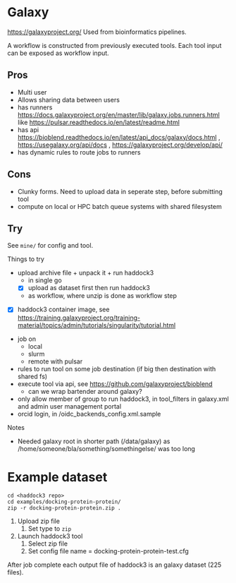 # Galaxy

https://galaxyproject.org/
Used from bioinformatics pipelines.

A workflow is constructed from previously executed tools. Each tool input can be exposed as workflow input.

## Pros

* Multi user
* Allows sharing data between users
* has runners https://docs.galaxyproject.org/en/master/lib/galaxy.jobs.runners.html like 
  https://pulsar.readthedocs.io/en/latest/readme.html
* has api https://bioblend.readthedocs.io/en/latest/api_docs/galaxy/docs.html , https://usegalaxy.org/api/docs , https://galaxyproject.org/develop/api/
* has dynamic rules to route jobs to runners

## Cons

* Clunky forms. Need to upload data in seperate step, before submitting tool
* compute on local or HPC batch queue systems with shared filesystem


## Try

See `mine/` for config and tool.

Things to try

* upload archive file + unpack it + run haddock3
  * in single go
  * [x] upload as dataset first then run haddock3 
  * as workflow, where unzip is done as workflow step
* [x] haddock3 container image, see https://training.galaxyproject.org/training-material/topics/admin/tutorials/singularity/tutorial.html
* job on
  * local
  * slurm
  * remote with pulsar
* rules to run tool on some job destination (if big then destination with shared fs)
* execute tool via api, see https://github.com/galaxyproject/bioblend
  * can we wrap bartender around galaxy?
* only allow member of group to run haddock3, in tool_filters in galaxy.xml and admin user management portal
* orcid login, in /oidc_backends_config.xml.sample

Notes
* Needed galaxy root in shorter path (/data/galaxy) as /home/someone/bla/something/somethingelse/ was too long

# Example dataset

```
cd <haddock3 repo>
cd examples/docking-protein-protein/
zip -r docking-protein-protein.zip .
```

1. Upload zip file
   1. Set type to `zip`
2. Launch haddock3 tool
   1. Select zip file 
   2. Set config file name = docking-protein-protein-test.cfg
  
After job complete each output file of haddock3 is an galaxy dataset (225 files).
